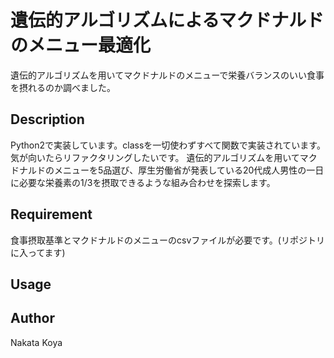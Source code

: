 遺伝的アルゴリズムによるマクドナルドのメニュー最適化
====

遺伝的アルゴリズムを用いてマクドナルドのメニューで栄養バランスのいい食事を摂れるのか調べました。

## Description
Python2で実装しています。classを一切使わずすべて関数で実装されています。気が向いたらリファクタリングしたいです。
遺伝的アルゴリズムを用いてマクドナルドのメニューを5品選び、厚生労働省が発表している20代成人男性の一日に必要な栄養素の1/3を摂取できるような組み合わせを探索します。

## Requirement
食事摂取基準とマクドナルドのメニューのcsvファイルが必要です。(リポジトリに入ってます)

## Usage


## Author
Nakata Koya
